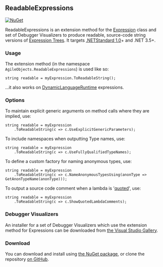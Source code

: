 ## ReadableExpressions

[![NuGet](http://img.shields.io/nuget/v/AgileObjects.ReadableExpressions.svg)](https://www.nuget.org/packages/AgileObjects.ReadableExpressions)

ReadableExpressions is an extension method for the [Expression](https://msdn.microsoft.com/en-us/library/system.linq.expressions.expression.aspx) class and set of Debugger Visualizers to produce readable, source-code string versions of [Expression Trees](https://msdn.microsoft.com/en-us/library/bb397951.aspx). It targets [.NETStandard 1.0](https://blogs.msdn.microsoft.com/dotnet/2016/09/26/introducing-net-standard)+ and .NET 3.5+.

### Usage
The extension method (in the namespace `AgileObjects.ReadableExpressions`) is used like so:

    string readable = myExpression.ToReadableString();

...it also works on [DynamicLanguageRuntime](https://www.nuget.org/packages/DynamicLanguageRuntime) expressions.

### Options

To maintain explicit generic arguments on method calls where they are implied, use:

    string readable = myExpression
        .ToReadableString(c => c.UseExplicitGenericParameters);

To include namespaces when outputting Type names, use:

    string readable = myExpression
        .ToReadableString(c => c.UseFullyQualifiedTypeNames);

To define a custom factory for naming anonymous types, use:

    string readable = myExpression
        .ToReadableString(c => c.NameAnonymousTypesUsing(anonType => GetAnonTypeName(anonType)));

To output a source code comment when a lambda is '[quoted](https://stackoverflow.com/questions/3716492/what-does-expression-quote-do-that-expression-constant-can-t-already-do)', use:

    string readable = myExpression
        .ToReadableString(c => c.ShowQuotedLambdaComments);

### Debugger Visualizers
An installer for a set of Debugger Visualizers which use the extension method for Expressions can be downloaded from 
[the Visual Studio Gallery](https://marketplace.visualstudio.com/items?itemName=vs-publisher-1232914.ReadableExpressionsVisualizers).

### Download
You can download and install using [the NuGet package](https://www.nuget.org/packages/AgileObjects.ReadableExpressions), or 
clone the repository [on GitHub](https://github.com/AgileObjects/ReadableExpressions).
